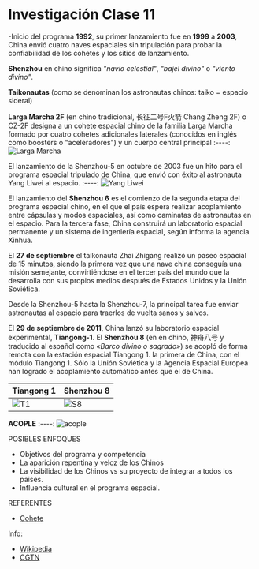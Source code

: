 # Investigación Clase 11

-Inicio del programa **1992**, su primer lanzamiento fue en **1999** a **2003**, China envió cuatro naves espaciales sin tripulación para probar la confiabilidad de los cohetes y los sitios de lanzamiento.

**Shenzhou** en chino significa *"navío celestial"*, *"bajel divino"* o *"viento divino"*.

**Taikonautas** (como se denominan los astronautas chinos: taiko = espacio sideral) 

**Larga Marcha 2F** (en chino tradicional, 长征二号F火箭 Chang Zheng 2F) o CZ-2F designa a un cohete espacial chino de la familia Larga Marcha formado por cuatro cohetes adicionales laterales (conocidos en inglés como boosters o "aceleradores") y un cuerpo central principal
:----:
![Larga Marcha](https://upload.wikimedia.org/wikipedia/commons/thumb/c/ca/CZ-2F.svg/150px-CZ-2F.svg.png)

El lanzamiento de la Shenzhou-5 en octubre de 2003 fue un hito para el programa espacial tripulado de China, que envió con éxito al astronauta Yang Liwei al espacio. 
:----:
![Yang Liwei](https://newses.cgtn.com/n/BfJIA-BIA-BEA/BcDcFEA.jpg)

El lanzamiento del **Shenzhou 6** es el comienzo de la segunda etapa del programa espacial chino, en el que el país espera realizar acoplamiento entre cápsulas y modos espaciales, así como caminatas de astronautas en el espacio. Para la tercera fase, China construirá un laboratorio espacial permanente y un sistema de ingeniería espacial, según informa la agencia Xinhua.

El **27 de septiembre** el taikonauta Zhai Zhigang realizó un paseo espacial de 15 minutos, siendo la primera vez que una nave china conseguía una misión semejante, convirtiéndose en el tercer país del mundo que la desarrolla con sus propios medios después de Estados Unidos y la Unión Soviética.

Desde la Shenzhou-5 hasta la Shenzhou-7, la principal tarea fue enviar astronautas al espacio para traerlos de vuelta sanos y salvos.

El **29 de septiembre de 2011**, China lanzó su laboratorio espacial experimental, **Tiangong-1**.
El **Shenzhou 8** (en en chino, 神舟八号 y traducido al español como *«Barco divino o sagrado»*) se acopló de forma remota con la estación espacial Tiangong 1.
la primera de China, con el módulo Tiangong 1. Sólo la Unión Soviética y la Agencia Espacial Europea han logrado el acoplamiento automático antes que el de China.

|**Tiangong 1**|**Shenzhou 8**
|----|----|
|![T1](https://upload.wikimedia.org/wikipedia/commons/thumb/6/64/Tiangong_1_drawing_%28cropped%29.png/220px-Tiangong_1_drawing_%28cropped%29.png)|![S8](https://upload.wikimedia.org/wikipedia/commons/thumb/6/64/Shenzhou_spacecraft_diagram_by_Bo.png/220px-Shenzhou_spacecraft_diagram_by_Bo.png)|

**ACOPLE**
:----:
![acople](https://www.chinadaily.com.cn/china/images/attachement/jpg/site1/20111114/0013729c0495102b50ee45.jpg)

POSIBLES ENFOQUES
- Objetivos del programa y competencia 
- La aparición repentina y veloz de los Chinos
- La visibilidad de los Chinos vs su proyecto de integrar a todos los paises.
- Influencia cultural en el programa espacial.

REFERENTES
- [Cohete](https://multimedia.scmp.com/infographics/news/china/article/3133725/tianwen1-mars-mission/index.html)

Info:

- [Wikipedia](https://es.wikipedia.org/wiki/Programa_Shenzhou)
- [CGTN](https://espanol.cgtn.com/n/2022-06-05/HCAJIA/30-anyos-del-programa-espacial-tripulado-de-China/index.html)
